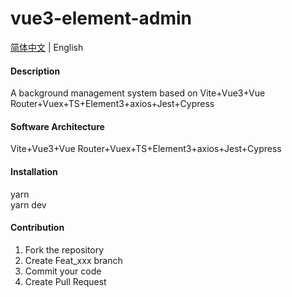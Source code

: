 # vue3-element-admin

[简体中文](./README.md) | English

#### Description

A background management system based on Vite+Vue3+Vue Router+Vuex+TS+Element3+axios+Jest+Cypress

#### Software Architecture

Vite+Vue3+Vue Router+Vuex+TS+Element3+axios+Jest+Cypress

#### Installation

yarn  
yarn dev

#### Contribution

1.  Fork the repository
2.  Create Feat_xxx branch
3.  Commit your code
4.  Create Pull Request
